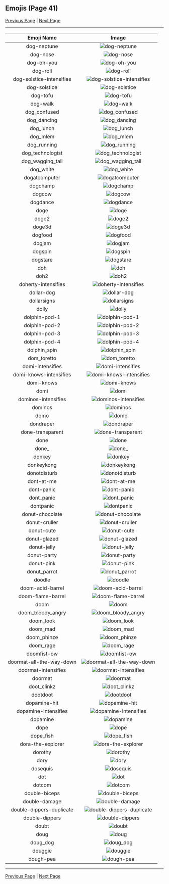 
## Emojis (Page 41)

[Previous Page](/docs/hc/page-d-0040.md)
  | [Next Page](/docs/hc/page-d-0042.md)

<hr />

|Emoji Name|Image|
| :-: | :-: |
|dog-neptune| ![dog-neptune](/emojis/hc/dog-neptune.png)|
|dog-nose| ![dog-nose](/emojis/hc/dog-nose.png)|
|dog-oh-you| ![dog-oh-you](/emojis/hc/dog-oh-you.png)|
|dog-roll| ![dog-roll](/emojis/hc/dog-roll.gif)|
|dog-solstice-intensifies| ![dog-solstice-intensifies](/emojis/hc/dog-solstice-intensifies.gif)|
|dog-solstice| ![dog-solstice](/emojis/hc/dog-solstice.png)|
|dog-tofu| ![dog-tofu](/emojis/hc/dog-tofu.png)|
|dog-walk| ![dog-walk](/emojis/hc/dog-walk.gif)|
|dog_confused| ![dog_confused](/emojis/hc/dog_confused.gif)|
|dog_dancing| ![dog_dancing](/emojis/hc/dog_dancing.gif)|
|dog_lunch| ![dog_lunch](/emojis/hc/dog_lunch.png)|
|dog_mlem| ![dog_mlem](/emojis/hc/dog_mlem.gif)|
|dog_running| ![dog_running](/emojis/hc/dog_running.gif)|
|dog_technologist| ![dog_technologist](/emojis/hc/dog_technologist.png)|
|dog_wagging_tail| ![dog_wagging_tail](/emojis/hc/dog_wagging_tail.gif)|
|dog_white| ![dog_white](/emojis/hc/dog_white.png)|
|dogatcomputer| ![dogatcomputer](/emojis/hc/dogatcomputer.jpg)|
|dogchamp| ![dogchamp](/emojis/hc/dogchamp.png)|
|dogcow| ![dogcow](/emojis/hc/dogcow.png)|
|dogdance| ![dogdance](/emojis/hc/dogdance.gif)|
|doge| ![doge](/emojis/hc/doge.png)|
|doge2| ![doge2](/emojis/hc/doge2.png)|
|doge3d| ![doge3d](/emojis/hc/doge3d.gif)|
|dogfood| ![dogfood](/emojis/hc/dogfood.jpg)|
|dogjam| ![dogjam](/emojis/hc/dogjam.gif)|
|dogspin| ![dogspin](/emojis/hc/dogspin.gif)|
|dogstare| ![dogstare](/emojis/hc/dogstare.png)|
|doh| ![doh](/emojis/hc/doh.png)|
|doh2| ![doh2](/emojis/hc/doh2.gif)|
|doherty-intensifies| ![doherty-intensifies](/emojis/hc/doherty-intensifies.gif)|
|dollar-dog| ![dollar-dog](/emojis/hc/dollar-dog.png)|
|dollarsigns| ![dollarsigns](/emojis/hc/dollarsigns.jpg)|
|dolly| ![dolly](/emojis/hc/dolly.png)|
|dolphin-pod-1| ![dolphin-pod-1](/emojis/hc/dolphin-pod-1.png)|
|dolphin-pod-2| ![dolphin-pod-2](/emojis/hc/dolphin-pod-2.png)|
|dolphin-pod-3| ![dolphin-pod-3](/emojis/hc/dolphin-pod-3.png)|
|dolphin-pod-4| ![dolphin-pod-4](/emojis/hc/dolphin-pod-4.png)|
|dolphin_spin| ![dolphin_spin](/emojis/hc/dolphin_spin.gif)|
|dom_toretto| ![dom_toretto](/emojis/hc/dom_toretto.png)|
|domi-intensifies| ![domi-intensifies](/emojis/hc/domi-intensifies.gif)|
|domi-knows-intensifies| ![domi-knows-intensifies](/emojis/hc/domi-knows-intensifies.gif)|
|domi-knows| ![domi-knows](/emojis/hc/domi-knows.png)|
|domi| ![domi](/emojis/hc/domi.jpg)|
|dominos-intensifies| ![dominos-intensifies](/emojis/hc/dominos-intensifies.gif)|
|dominos| ![dominos](/emojis/hc/dominos.png)|
|domo| ![domo](/emojis/hc/domo.png)|
|dondraper| ![dondraper](/emojis/hc/dondraper.jpg)|
|done-transparent| ![done-transparent](/emojis/hc/done-transparent.png)|
|done| ![done](/emojis/hc/done.jpg)|
|done_| ![done_](/emojis/hc/done_.png)|
|donkey| ![donkey](/emojis/hc/donkey.gif)|
|donkeykong| ![donkeykong](/emojis/hc/donkeykong.gif)|
|donotdisturb| ![donotdisturb](/emojis/hc/donotdisturb.png)|
|dont-at-me| ![dont-at-me](/emojis/hc/dont-at-me.png)|
|dont-panic| ![dont-panic](/emojis/hc/dont-panic.png)|
|dont_panic| ![dont_panic](/emojis/hc/dont_panic.png)|
|dontpanic| ![dontpanic](/emojis/hc/dontpanic.jpg)|
|donut-chocolate| ![donut-chocolate](/emojis/hc/donut-chocolate.png)|
|donut-cruller| ![donut-cruller](/emojis/hc/donut-cruller.png)|
|donut-cute| ![donut-cute](/emojis/hc/donut-cute.png)|
|donut-glazed| ![donut-glazed](/emojis/hc/donut-glazed.png)|
|donut-jelly| ![donut-jelly](/emojis/hc/donut-jelly.png)|
|donut-party| ![donut-party](/emojis/hc/donut-party.gif)|
|donut-pink| ![donut-pink](/emojis/hc/donut-pink.png)|
|donut_parrot| ![donut_parrot](/emojis/hc/donut_parrot.gif)|
|doodle| ![doodle](/emojis/hc/doodle.png)|
|doom-acid-barrel| ![doom-acid-barrel](/emojis/hc/doom-acid-barrel.gif)|
|doom-flame-barrel| ![doom-flame-barrel](/emojis/hc/doom-flame-barrel.gif)|
|doom| ![doom](/emojis/hc/doom.png)|
|doom_bloody_angry| ![doom_bloody_angry](/emojis/hc/doom_bloody_angry.png)|
|doom_look| ![doom_look](/emojis/hc/doom_look.gif)|
|doom_mad| ![doom_mad](/emojis/hc/doom_mad.gif)|
|doom_phinze| ![doom_phinze](/emojis/hc/doom_phinze.jpg)|
|doom_rage| ![doom_rage](/emojis/hc/doom_rage.gif)|
|doomfist-ow| ![doomfist-ow](/emojis/hc/doomfist-ow.png)|
|doormat-all-the-way-down| ![doormat-all-the-way-down](/emojis/hc/doormat-all-the-way-down.gif)|
|doormat-intensifies| ![doormat-intensifies](/emojis/hc/doormat-intensifies.gif)|
|doormat| ![doormat](/emojis/hc/doormat.png)|
|doot_clinkz| ![doot_clinkz](/emojis/hc/doot_clinkz.gif)|
|dootdoot| ![dootdoot](/emojis/hc/dootdoot.png)|
|dopamine-hit| ![dopamine-hit](/emojis/hc/dopamine-hit.gif)|
|dopamine-intensifies| ![dopamine-intensifies](/emojis/hc/dopamine-intensifies.gif)|
|dopamine| ![dopamine](/emojis/hc/dopamine.png)|
|dope| ![dope](/emojis/hc/dope.png)|
|dope_fish| ![dope_fish](/emojis/hc/dope_fish.gif)|
|dora-the-explorer| ![dora-the-explorer](/emojis/hc/dora-the-explorer.png)|
|dorothy| ![dorothy](/emojis/hc/dorothy.jpg)|
|dory| ![dory](/emojis/hc/dory.png)|
|dosequis| ![dosequis](/emojis/hc/dosequis.png)|
|dot| ![dot](/emojis/hc/dot.png)|
|dotcom| ![dotcom](/emojis/hc/dotcom.png)|
|double-biceps| ![double-biceps](/emojis/hc/double-biceps.png)|
|double-damage| ![double-damage](/emojis/hc/double-damage.png)|
|double-dippers-duplicate| ![double-dippers-duplicate](/emojis/hc/double-dippers-duplicate.png)|
|double-dippers| ![double-dippers](/emojis/hc/double-dippers.png)|
|doubt| ![doubt](/emojis/hc/doubt.png)|
|doug| ![doug](/emojis/hc/doug.png)|
|doug_dog| ![doug_dog](/emojis/hc/doug_dog.gif)|
|douggie| ![douggie](/emojis/hc/douggie.png)|
|dough-pea| ![dough-pea](/emojis/hc/dough-pea.png)|

<hr/>

[Previous Page](/docs/hc/page-d-0040.md)
  | [Next Page](/docs/hc/page-d-0042.md)